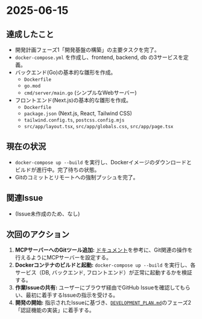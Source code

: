 # 2025-06-15

## 達成したこと
- 開発計画フェーズ1「開発基盤の構築」の主要タスクを完了。
- `docker-compose.yml` を作成し、frontend, backend, db の3サービスを定義。
- バックエンド(Go)の基本的な雛形を作成。
  - `Dockerfile`
  - `go.mod`
  - `cmd/server/main.go` (シンプルなWebサーバー)
- フロントエンド(Next.js)の基本的な雛形を作成。
  - `Dockerfile`
  - `package.json` (Next.js, React, Tailwind CSS)
  - `tailwind.config.ts`, `postcss.config.mjs`
  - `src/app/layout.tsx`, `src/app/globals.css`, `src/app/page.tsx`

## 現在の状況
- `docker-compose up --build` を実行し、Dockerイメージのダウンロードとビルドが進行中。完了待ちの状態。
- Gitのコミットとリモートへの強制プッシュを完了。

## 関連Issue
- (Issue未作成のため、なし)

## 次回のアクション
1.  **MCPサーバーへのGitツール追加:** [ドキュメント](https://docs.roocode.com/features/mcp/using-mcp-in-roo)を参考に、Git関連の操作を行えるようにMCPサーバーを設定する。
2.  **Dockerコンテナのビルドと起動:** `docker-compose up --build` を実行し、各サービス（DB, バックエンド, フロントエンド）が正常に起動するかを検証する。
3.  **作業Issueの共有:** ユーザーにブラウザ経由でGitHub Issueを確認してもらい、最初に着手するIssueの指示を受ける。
4.  **開発の開始:** 指示されたIssueに基づき、[`DEVELOPMENT_PLAN.md`](DEVELOPMENT_PLAN.md)のフェーズ2「認証機能の実装」に着手する。
